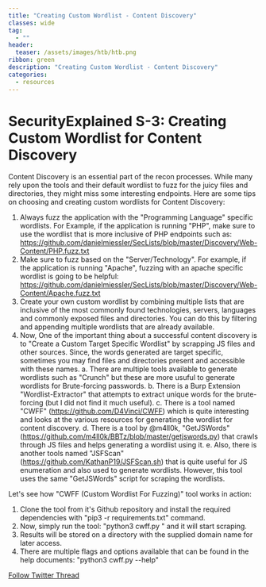 ```yaml
---
title: "Creating Custom Wordlist - Content Discovery"
classes: wide
tag: 
  - ""
header:
  teaser: /assets/images/htb/htb.png
ribbon: green
description: "Creating Custom Wordlist - Content Discovery"
categories:
  - resources
---
```



# SecurityExplained S-3: Creating Custom Wordlist for Content Discovery


Content Discovery is an essential part of the recon processes. While many rely upon the tools and their default wordlist to fuzz for the juicy files and directories, they might miss some interesting endpoints. 
Here are some tips on choosing and creating custom wordlists for Content Discovery: 

1. Always fuzz the application with the "Programming Language" specific wordlists. For Example, if the application is running "PHP", make sure to use the wordlist that is more inclusive of PHP endpoints such as: https://github.com/danielmiessler/SecLists/blob/master/Discovery/Web-Content/PHP.fuzz.txt
2. Make sure to fuzz based on the "Server/Technology". For example, if the application is running "Apache", fuzzing with an apache specific wordlist is going to be helpful: https://github.com/danielmiessler/SecLists/blob/master/Discovery/Web-Content/Apache.fuzz.txt
3. Create your own custom wordlist by combining multiple lists that are inclusive of the most commonly found technologies, servers, languages and commonly exposed files and directories. You can do this by filtering and appending multiple wordlists that are already available. 
4. Now, One of the important thing about a successful content discovery is to "Create a Custom Target Specific Wordlist" by scrapping JS files and other sources. Since, the words generated are target specific, sometimes you may find files and directories present and accessible with these names. 
    a. There are multiple tools available to generate wordlists such as "Crunch" but these are more usuful to generate wordlists for Brute-forcing passwords. 
    b. There is a Burp Extension "Wordlist-Extractor" that attempts to extract unique words for the brute-forcing (but I did not find it much useful). 
    c. There is a tool named "CWFF" (https://github.com/D4Vinci/CWFF) which is quite interesting and looks at the various resources for generating the wordlist for content discovery. 
    d. There is a tool by @m4ll0k, "GetJSWords" (https://github.com/m4ll0k/BBTz/blob/master/getjswords.py) that crawls through JS files and helps generating a wordlist using it. 
    e. Also, there is another tools named "JSFScan" (https://github.com/KathanP19/JSFScan.sh) that is quite useful for JS enumeration and also used to generate wordlists. However, this tool uses the same "GetJSWords" script for scraping the wordlists.


Let's see how "CWFF (Custom Wordlist For Fuzzing)" tool works in action: 

1. Clone the tool from it's Github repository and install the required dependencies with "pip3 -r requirements.txt" command. 
2. Now, simply run the tool: "python3 cwff.py <domain>" and it will start scraping. 
3. Results will be stored on a directory with the supplied domain name for later access. 
4. There are multiple flags and options available that can be found in the help documents: "python3 cwff.py --help"


[Follow Twitter Thread](https://twitter.com/harshbothra_/status/1477971761907978241?s=20&t=QR8LCZPmGCrSu2SuCUBCgQ)
